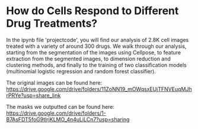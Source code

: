 # How do Cells Respond to Different Drug Treatments?

In the ipynb file 'projectcode', you will find our analysis of 2.8K cell images treated with a variety of around 300 drugs. We walk through our analysis, starting from the segmentation of the images using Cellpose, to feature extraction from the segmented images, to dimension reduction and clustering methods, and finally to the training of two classification models (multinomial logistic regression and random forest classifier).

The original images can be found here: https://drive.google.com/drive/folders/11ZoNN19_mOWqsxEUjTFNVEuqMJhrPRYe?usp=share_link

The masks we outputted can be found here: https://drive.google.com/drive/folders/1-B7AsFDT5foG9tlrjKLMO_4n4uLiLCn7?usp=sharing
